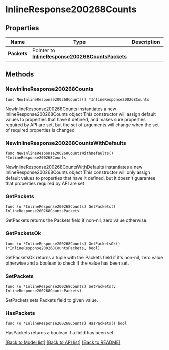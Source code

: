 # InlineResponse200268Counts

## Properties

Name | Type | Description | Notes
------------ | ------------- | ------------- | -------------
**Packets** | Pointer to [**InlineResponse200268CountsPackets**](InlineResponse200268CountsPackets.md) |  | [optional] 

## Methods

### NewInlineResponse200268Counts

`func NewInlineResponse200268Counts() *InlineResponse200268Counts`

NewInlineResponse200268Counts instantiates a new InlineResponse200268Counts object
This constructor will assign default values to properties that have it defined,
and makes sure properties required by API are set, but the set of arguments
will change when the set of required properties is changed

### NewInlineResponse200268CountsWithDefaults

`func NewInlineResponse200268CountsWithDefaults() *InlineResponse200268Counts`

NewInlineResponse200268CountsWithDefaults instantiates a new InlineResponse200268Counts object
This constructor will only assign default values to properties that have it defined,
but it doesn't guarantee that properties required by API are set

### GetPackets

`func (o *InlineResponse200268Counts) GetPackets() InlineResponse200268CountsPackets`

GetPackets returns the Packets field if non-nil, zero value otherwise.

### GetPacketsOk

`func (o *InlineResponse200268Counts) GetPacketsOk() (*InlineResponse200268CountsPackets, bool)`

GetPacketsOk returns a tuple with the Packets field if it's non-nil, zero value otherwise
and a boolean to check if the value has been set.

### SetPackets

`func (o *InlineResponse200268Counts) SetPackets(v InlineResponse200268CountsPackets)`

SetPackets sets Packets field to given value.

### HasPackets

`func (o *InlineResponse200268Counts) HasPackets() bool`

HasPackets returns a boolean if a field has been set.


[[Back to Model list]](../README.md#documentation-for-models) [[Back to API list]](../README.md#documentation-for-api-endpoints) [[Back to README]](../README.md)


